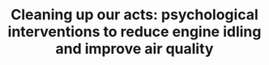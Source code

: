 ---
title: "Cleaning up our acts: psychological interventions to reduce engine idling and improve air quality"
collection: publications
permalink: /publication/abrams_etal_2021.pdf
paperurl: '/files/Abrams et al. (2021).pdf'
link: 'https://doi.org/10.1016/j.jenvp.2021.101587'
citation: '*Abrams, D., Lalot, F., Hopthrow, T., Templeton, A., Steeden, B., <span>&#214;</span>zke<span>&#231;</span>eci, H., <u>Imada, H.</u>, Warbis, S., Sandiford, D., Meleady, R., Fell, E., Abrams, Z., Abrams, A., Ngan, X. Q., Celina, S., Tanyeri, A., Gammon, M., Abrams, B., Fischer, L., . Peckham, S. (2021). Cleaning up our acts: psychological interventions to reduce engine idling and improve air quality. <em>Journal of Environmental Psychology</em>, 74, 101587. https://doi.org/10.1016/j.jenvp.2021.101587'
---